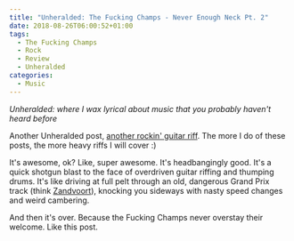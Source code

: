 ```yaml
---
title: "Unheralded: The Fucking Champs - Never Enough Neck Pt. 2"
date: 2018-08-26T06:00:52+01:00
tags:
  - The Fucking Champs
  - Rock
  - Review
  - Unheralded
categories:
  - Music
---
```


*Unheralded: where I wax lyrical about music that you probably haven't heard before*

<!--more-->

Another Unheralded post, [another rockin' guitar riff](https://www.youtube.com/watch?v=7wK7k19Xxpo). The more I do of these posts, the more heavy riffs I will cover :)

It's awesome, ok? Like, super awesome. It's headbangingly good. It's a quick shotgun blast to the face of overdriven guitar riffing and thumping drums. It's like driving at full pelt through an old, dangerous Grand Prix track (think [Zandvoort](https://www.youtube.com/watch?v=hzEa47GsA24)), knocking you sideways with nasty speed changes and weird cambering.

And then it's over. Because the Fucking Champs never overstay their welcome. Like this post.